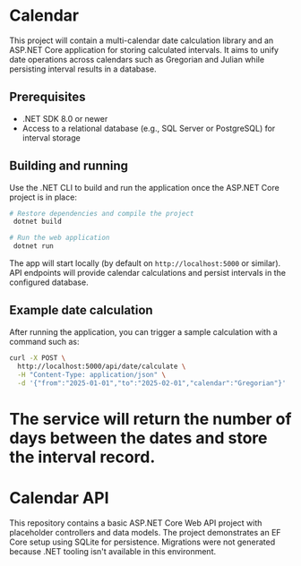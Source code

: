 
# Calendar

This project will contain a multi-calendar date calculation library and an ASP.NET Core application for storing calculated intervals. It aims to unify date operations across calendars such as Gregorian and Julian while persisting interval results in a database.

## Prerequisites

- .NET SDK 8.0 or newer
- Access to a relational database (e.g., SQL Server or PostgreSQL) for interval storage

## Building and running

Use the .NET CLI to build and run the application once the ASP.NET Core project is in place:

```bash
# Restore dependencies and compile the project
 dotnet build

# Run the web application
 dotnet run
```

The app will start locally (by default on `http://localhost:5000` or similar). API endpoints will provide calendar calculations and persist intervals in the configured database.

## Example date calculation

After running the application, you can trigger a sample calculation with a command such as:

```bash
curl -X POST \
  http://localhost:5000/api/date/calculate \
  -H "Content-Type: application/json" \
  -d '{"from":"2025-01-01","to":"2025-02-01","calendar":"Gregorian"}'
```

The service will return the number of days between the dates and store the interval record.
=======
# Calendar API

This repository contains a basic ASP.NET Core Web API project with placeholder controllers and data models. The project demonstrates an EF Core setup using SQLite for persistence. Migrations were not generated because .NET tooling isn't available in this environment.

